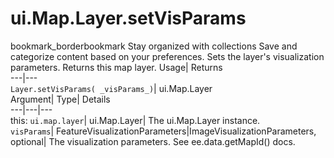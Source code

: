  
#  ui.Map.Layer.setVisParams
bookmark_borderbookmark Stay organized with collections  Save and categorize content based on your preferences.
Sets the layer's visualization parameters. 
Returns this map layer.
Usage| Returns  
---|---  
`Layer.setVisParams( _visParams_)`| ui.Map.Layer  
Argument| Type| Details  
---|---|---  
this: `ui.map.layer`| ui.Map.Layer| The ui.Map.Layer instance.  
`visParams`| FeatureVisualizationParameters|ImageVisualizationParameters, optional| The visualization parameters. See ee.data.getMapId() docs.  
